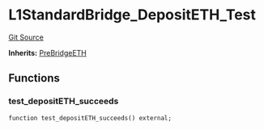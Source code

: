 # L1StandardBridge_DepositETH_Test
[Git Source](https://github.com/ethereum-optimism/optimism/blob/f7b73857601914eeea6fc4c1ba46ae99ca744d97/contracts/test/L1StandardBridge.t.sol)

**Inherits:**
[PreBridgeETH](/contracts/test/L1StandardBridge.t.sol/contract.PreBridgeETH.md)


## Functions
### test_depositETH_succeeds


```solidity
function test_depositETH_succeeds() external;
```

